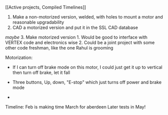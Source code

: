 
[[Active projects, Compiled Timelines]]

1. Make a non-motorized version, welded, with holes to mount a motor and reasonable upgradability
2. CAD a motorized version and put it in the SSL CAD database

*maybe*
3. Make motorized version
	1. Would be good to interface with VERTEX code and electronics wise
	2. Could be a joint project with some other code freshman, like the one Rahul is grooming

Motorization:

- If I can turn off brake mode on this motor, I could just get it up to vertical then turn off brake, let it fall
- Three buttons, Up, down, "E-stop" which just turns off power and brake mode


- 


Timeline:
	Feb is making time
	March for aberdeen
	Later tests in May! 